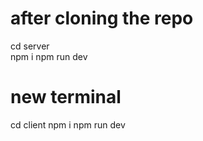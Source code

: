 # after cloning the repo

cd server <br/>
npm i
npm run dev

# new terminal

cd client
npm i
npm run dev
